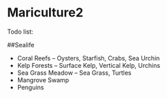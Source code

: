 # Mariculture2

Todo list:

##Sealife

 - Coral Reefs – Oysters, Starfish, Crabs, Sea Urchin
 - Kelp Forests – Surface Kelp, Vertical Kelp, Urchins
 - Sea Grass Meadow – Sea Grass, Turtles
 - Mangrove Swamp
 - Penguins